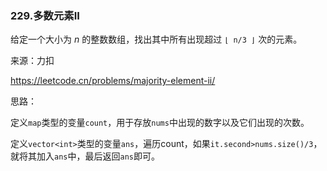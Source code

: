 ### 229.多数元素II

给定一个大小为 *n* 的整数数组，找出其中所有出现超过 `⌊ n/3 ⌋` 次的元素。

来源：力扣

https://leetcode.cn/problems/majority-element-ii/



思路：

​		定义`map`类型的变量`count`，用于存放`nums`中出现的数字以及它们出现的次数。

​		定义`vector<int>`类型的变量`ans`，遍历count，如果`it.second>nums.size()/3`，就将其加入`ans`中，最后返回`ans`即可。